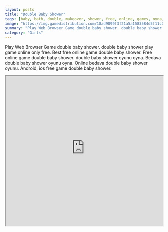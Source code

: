 ```yaml
---
layout: posts
title: "Double Baby Shower"
tags: [baby, bath, double, makeover, shower, free, online, games, oyna, game, free, games, play, play, games]
image: "https://img.gamedistribution.com/18ad9899f3f21a5a1583584d5f11c0c0.jpg"
summary: "Play Web Browser Game double baby shower. double baby shower play game online only free. Best free online game double baby shower. Free online game double baby shower. double baby shower oyunu oyna. Bedava double baby shower oyunu oyna. Online bedava double baby shower oyunu. Android, ios free game double baby shower."
category: "Girls"
---
```


Play Web Browser Game double baby shower. double baby shower play game online only free. Best free online game double baby shower. Free online game double baby shower. double baby shower oyunu oyna. Bedava double baby shower oyunu oyna. Online bedava double baby shower oyunu. Android, ios free game double baby shower.

<iframe width="100%" height="480px;" src="https://flash.gamedistribution.com?game=18ad9899f3f21a5a1583584d5f11c0c0"></iframe>